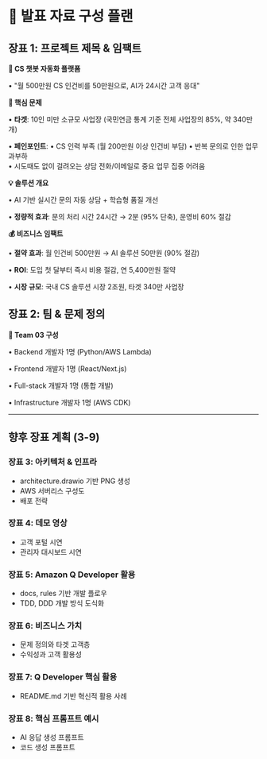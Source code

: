 # 📑 발표 자료 구성 플랜

## 장표 1: 프로젝트 제목 & 임팩트

**🤖 CS 챗봇 자동화 플랫폼**

• "월 500만원 CS 인건비를 50만원으로, AI가 24시간 고객 응대"

**🎯 핵심 문제**

• **타겟**: 10인 미만 소규모 사업장 (국민연금 통계 기준 전체 사업장의 85%, 약 340만개)

• **페인포인트**:
  • CS 인력 부족 (월 200만원 이상 인건비 부담)
  • 반복 문의로 인한 업무 과부하  
  • 시도때도 없이 걸려오는 상담 전화/이메일로 중요 업무 집중 어려움

**💡 솔루션 개요**

• AI 기반 실시간 문의 자동 상담 + 학습형 품질 개선

• **정량적 효과**: 문의 처리 시간 24시간 → 2분 (95% 단축), 운영비 60% 절감

**💰 비즈니스 임팩트**

• **절약 효과**: 월 인건비 500만원 → AI 솔루션 50만원 (90% 절감)

• **ROI**: 도입 첫 달부터 즉시 비용 절감, 연 5,400만원 절약

• **시장 규모**: 국내 CS 솔루션 시장 2조원, 타겟 340만 사업장

## 장표 2: 팀 & 문제 정의

**👥 Team 03 구성**

• Backend 개발자 1명 (Python/AWS Lambda)

• Frontend 개발자 1명 (React/Next.js)

• Full-stack 개발자 1명 (통합 개발)

• Infrastructure 개발자 1명 (AWS CDK)

---

## 향후 장표 계획 (3-9)

### 장표 3: 아키텍처 & 인프라
- architecture.drawio 기반 PNG 생성
- AWS 서버리스 구성도
- 배포 전략

### 장표 4: 데모 영상
- 고객 포털 시연
- 관리자 대시보드 시연

### 장표 5: Amazon Q Developer 활용
- docs, rules 기반 개발 플로우
- TDD, DDD 개발 방식 도식화

### 장표 6: 비즈니스 가치
- 문제 정의와 타겟 고객층
- 수익성과 고객 활용성

### 장표 7: Q Developer 핵심 활용
- README.md 기반 혁신적 활용 사례

### 장표 8: 핵심 프롬프트 예시
- AI 응답 생성 프롬프트
- 코드 생성 프롬프트
